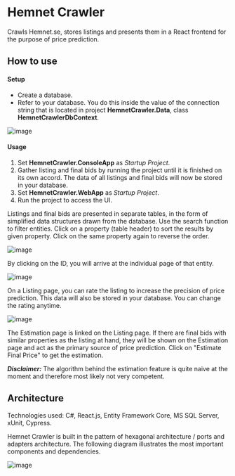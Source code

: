 # Hemnet Crawler
Crawls Hemnet.se, stores listings and presents them in a React frontend for the purpose of price prediction.

## How to use

#### Setup
- Create a database.
- Refer to your database. You do this inside the value of the connection string that is located in project **HemnetCrawler.Data**, class **HemnetCrawlerDbContext**.

![image](https://user-images.githubusercontent.com/70913967/160587312-67cc75e8-7774-40ff-992c-fd7eaba1d3f2.png)

#### Usage
1. Set **HemnetCrawler.ConsoleApp** as *Startup Project*.
2. Gather listing and final bids by running the project until it is finished on its own accord. The data of all listings and final bids will now be stored in your database.
3. Set **HemnetCrawler.WebApp** as *Startup Project*.
4. Run the project to access the UI.

Listings and final bids are presented in separate tables, in the form of simplified data structures drawn from the database.
Use the search function to filter entities. Click on a property (table header) to sort the results by given property. Click on the same property again to reverse the order.

![image](https://user-images.githubusercontent.com/70913967/160587273-7f59af4b-a372-47fa-8f6e-33789ab67aef.png)


By clicking on the ID, you will arrive at the individual page of that entity.

![image](https://user-images.githubusercontent.com/70913967/160587241-c6664786-c603-4bbb-b57a-514a61808cf8.png)


On a Listing page, you can rate the listing to increase the precision of price prediction. This data will also be stored in your database. You can change the rating anytime.

![image](https://user-images.githubusercontent.com/70913967/160587150-99dd157e-6ce9-4b67-a7ed-625cee172913.png)


The Estimation page is linked on the Listing page. If there are final bids with similar properties as the listing at hand, they will be shown on the Estimation page and act as the primary source of price prediction.
Click on "Estimate Final Price" to get the estimation.

***Disclaimer:*** The algorithm behind the estimation feature is quite naive at the moment and therefore most likely not very competent. 

## Architecture
Technologies used: C#, React.js, Entity Framework Core, MS SQL Server, xUnit, Cypress.

Hemnet Crawler is built in the pattern of hexagonal architecture / ports and adapters architecture.
The following diagram illustrates the most important components and dependencies.

![image](https://user-images.githubusercontent.com/70913967/160587075-1bc0f1d6-aa54-41c3-add8-5016a4d5cd3f.png)

